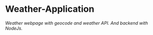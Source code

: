 # **Weather-Application** 
###### Weather webpage with geocode and weather API. And backend with NodeJs.





